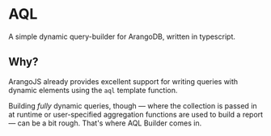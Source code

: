 # AQL

A simple dynamic query-builder for ArangoDB, written in typescript.

## Why?

ArangoJS already provides excellent support for writing queries with dynamic elements using the `aql` template function.

Building *fully* dynamic queries, though — where the collection is passed in at runtime or user-specified aggregation functions are used to build a report — can be a bit rough. That's where AQL Builder comes in.
